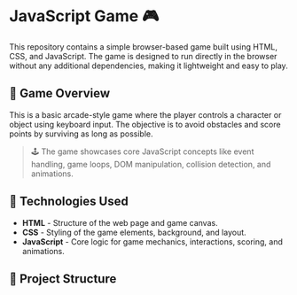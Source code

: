 # JavaScript Game 🎮

This repository contains a simple browser-based game built using HTML, CSS, and JavaScript. The game is designed to run directly in the browser without any additional dependencies, making it lightweight and easy to play.

## 🚀 Game Overview

This is a basic arcade-style game where the player controls a character or object using keyboard input. The objective is to avoid obstacles and score points by surviving as long as possible.

> 🕹️ The game showcases core JavaScript concepts like event handling, game loops, DOM manipulation, collision detection, and animations.

## 🔧 Technologies Used

- **HTML** - Structure of the web page and game canvas.
- **CSS** - Styling of the game elements, background, and layout.
- **JavaScript** - Core logic for game mechanics, interactions, scoring, and animations.

## 📁 Project Structure

